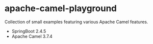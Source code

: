 # apache-camel-playground

Collection of small examples featuring various Apache Camel features.

- SpringBoot 2.4.5
- Apache Camel 3.7.4